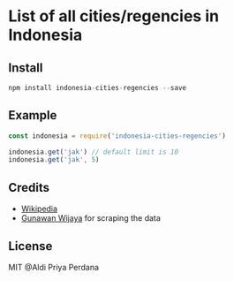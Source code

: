 # List of all cities/regencies in Indonesia

## Install

```javascript
npm install indonesia-cities-regencies --save
```

## Example

```javascript
const indonesia = require('indonesia-cities-regencies')

indonesia.get('jak') // default limit is 10
indonesia.get('jak', 5)
```

## Credits

- [Wikipedia](https://id.wikipedia.org/wiki/Daftar_kabupaten_dan_kota_di_Indonesia)
- [Gunawan Wijaya](https://github.com/gunawanwijaya) for scraping the data

## License

MIT @Aldi Priya Perdana
